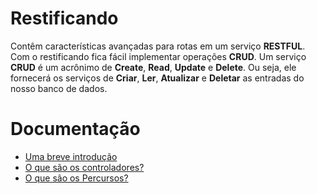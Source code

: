 # Restificando
Contêm características avançadas para rotas em um serviço **RESTFUL**. Com o restificando fica fácil implementar operações **CRUD**.
Um serviço **CRUD** é um acrônimo de **Create**, **Read**, **Update** e **Delete**. Ou seja, ele fornecerá os serviços de **Criar**, **Ler**, **Atualizar** e **Deletar** as entradas do nosso banco de dados.

# Documentação
- [Uma breve introdução](https://github.com/umdez/restificando/blob/master/docs/introducao.md)
- [O que são os controladores?]()
- [O que são os Percursos?](https://github.com/umdez/restificando/blob/master/docs/percursos.md)
